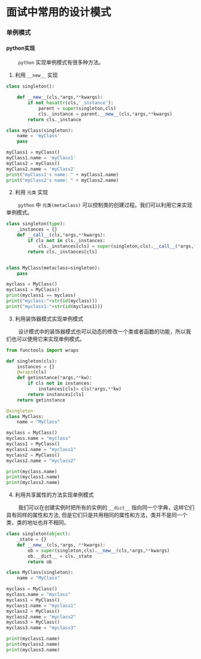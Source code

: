 # 面试中常用的设计模式

### 单例模式

#### python实现
&ensp;&ensp;&ensp;&ensp; `python` 实现单例模式有很多种方法。

1. 利用 `__new__` 实现
```python
class singleton():

    def __new__(cls,*args,**kwargs):
        if not hasattr(cls,'_instance'):
            parent = super(singleton,cls)
            cls._instance = parent.__new__(cls,*args,**kwargs)
        return cls._instance

class myClass(singleton):
    name = 'myClass'
    pass

myClass1 = myClass()
myClass1.name = 'myClass1'
myClass2 = myClass()
myClass2.name = 'myClass2'
print("myClass1's name: " + myClass1.name)
print("myClass2's name: " + myClass2.name)
```

2. 利用 `元类` 实现

&ensp;&ensp;&ensp;&ensp; `python` 中 `元类(metaclass)` 可以控制类的创建过程。我们可以利用它来实现单例模式。

```python
class singleton(type):
    _instances = {}
    def __call__(cls,*args,**kwargs):
        if cls not in cls._instances:
            cls._instances[cls] = super(singleton,cls).__call__(*args,**kwargs)
        return cls._instances[cls]


class MyClass(metaclass=singleton):
    pass

myclass = MyClass()
myclass1 = MyClass()
print(myclass1 == myclass)
print("myclass:"+str(id(myclass)))
print("myclass1:"+str(id(myclass1)))
```

3. 利用装饰器模式实现单例模式

&ensp;&ensp;&ensp;&ensp; 设计模式中的装饰器模式也可以动态的修改一个类或者函数的功能，所以我们也可以使用它来实现单例模式。

```python
from functools import wraps

def singleton(cls):
    instances = {}
    @wraps(cls)
    def getinstance(*args,**kw):
        if cls not in instances:
            instances[cls]= cls(*args,**kw)
        return instances[cls]
    return getinstance

@singleton
class MyClass:
    name = "MyClass"

myclass = MyClass()
myclass.name = "myclass"
myclass1 = MyClass()
myclass1.name = "myclass1"
myclass2 = MyClass()
myclass2.name = "myclass2"

print(myclass.name)
print(myclass1.name)
print(myclass2.name)
```

4. 利用共享属性的方法实现单例模式

&ensp;&ensp;&ensp;&ensp; 我们可以在创建实例时把所有的实例的 `__dict__` 指向同一个字典，这样它们具有同样的属性和方法, 但是它们只是共用相同的属性和方法，类并不是同一个类，类的地址也并不相同。

```python
class singleton(object):
    _state = {}
    def __new__(cls,*args, **kwargs):
        ob = super(singleton,cls).__new__(cls,*args,**kwargs)
        ob.__dict__ = cls._state
        return ob

class MyClass(singleton):
    name = "MyClass"

myclass = MyClass()
myclass.name = "myclass"
myclass1 = MyClass()
myclass1.name = "myclass1"
myclass2 = MyClass()
myclass2.name = "myclass2"
myclass3 = MyClass()
myclass3.name = "myclass3"

print(myclass1.name)
print(myclass2.name)
print(myclass3.name)
```
